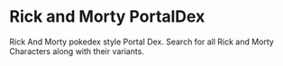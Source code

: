 # Rick and Morty PortalDex

Rick And Morty pokedex style Portal Dex. Search for all Rick and Morty Characters along with their variants.
